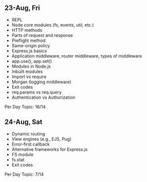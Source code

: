 ## 23-Aug, Fri

- REPL
- Node core modules (fs, events, util, etc.)
- HTTP methods
- Parts of request and response
- Preflight method
- Same-origin policy
- Express.js basics
- Application middleware, router middleware, types of middleware
- app.use(), app.set()
- Modules in Node.js
- Inbuilt modules
- Import vs require
- Morgan (logging middleware)
- Exit codes
- req.params vs req.query
- Authentication vs Authorization

Per Day Topic: 16/14

## 24-Aug, Sat

- Dynamic routing
- View engines (e.g., EJS, Pug)
- Error-first callback
- Alternative frameworks for Express.js
- FS module
- fs.stat
- Exit codes

Per Day Topic: 7/14